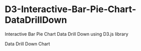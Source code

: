 # D3-Interactive-Bar-Pie-Chart-DataDrillDown
Interactive Bar Pie Chart Data Drill Down using D3.js library

Data Drill Down Chart
